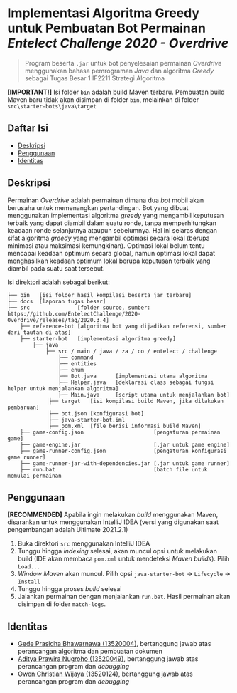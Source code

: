 # Implementasi Algoritma Greedy untuk Pembuatan Bot Permainan _Entelect Challenge 2020 - Overdrive_

> Program beserta `.jar` untuk bot penyelesaian permainan _Overdrive_ menggunakan bahasa pemrograman _Java_ dan algoritma _Greedy_
> sebagai Tugas Besar 1 IF2211 Strategi Algoritma

**[IMPORTANT!]** Isi folder `bin` adalah build Maven terbaru. Pembuatan build Maven baru tidak akan disimpan di folder `bin`, melainkan di folder `src\starter-bots\java\target`

## Daftar Isi
- [Deskripsi](#deskripsi)
- [Penggunaan](#penggunaan)
- [Identitas](#identitas)

## Deskripsi
Permainan _Overdrive_ adalah permainan dimana dua _bot_ mobil akan berusaha untuk memenangkan pertandingan. Bot yang dibuat menggunakan implementasi algoritma _greedy_ yang mengambil keputusan terbaik yang dapat diambil dalam suatu ronde, tanpa memperhitungkan keadaan ronde selanjutnya ataupun sebelumnya. Hal ini selaras dengan sifat algoritma _greedy_ yang mengambil optimasi secara lokal (berupa minimasi atau maksimasi kemungkinan). Optimasi lokal belum tentu mencapai keadaan optimum secara global, namun optimasi lokal dapat menghasilkan keadaan optimum lokal berupa keputusan terbaik yang diambil pada suatu saat tersebut.

Isi direktori adalah sebagai berikut:
```
├── bin   [isi folder hasil kompilasi beserta jar terbaru]
├── docs  [laporan tugas besar]
├── src               [folder source, sumber: https://github.com/EntelectChallenge/2020-Overdrive/releases/tag/2020.3.4]
    ├── reference-bot [algoritma bot yang dijadikan referensi, sumber dari tautan di atas]
    ├── starter-bot   [implementasi algoritma greedy]
        ├── java
            ├── src / main / java / za / co / entelect / challenge
                ├── command
                ├── entities
                ├── enum
                ├── Bot.java      [implementasi utama algoritma
                ├── Helper.java   [deklarasi class sebagai fungsi helper untuk menjalankan algoritma]
                ├── Main.java     [script utama untuk menjalankan bot] 
             ├── target   [isi kompilasi build Maven, jika dilakukan pembaruan]
             ├── bot.json [konfigurasi bot]
             ├── java-starter-bot.iml
             ├── pom.xml  [file berisi informasi build Maven]
    ├── game-config.json                      [pengaturan permainan game]
    ├── game-engine.jar                       [.jar untuk game engine]
    ├── game-runner-config.json               [pengaturan konfigurasi game runner]
    ├── game-runner-jar-with-dependencies.jar [.jar untuk game runner]
    ├── run.bat                               [batch file untuk memulai permainan
```

## Penggunaan
**[RECOMMENDED]** Apabila ingin melakukan _build_ menggunakan Maven, disarankan untuk menggunakan IntelliJ IDEA (versi yang digunakan saat pengembangan adalah Ultimate 2021.2.1)

1. Buka direktori `src` menggunakan IntelliJ IDEA
2. Tunggu hingga _indexing_ selesai, akan muncul opsi untuk melakukan build (IDE akan membaca `pom.xml` untuk mendeteksi _Maven builds_). Pilih `Load...`
3. _Window Maven_ akan muncul. Pilih opsi `java-starter-bot` -> `Lifecycle` -> `Install`
4. Tunggu hingga proses _build_ selesai
5. Jalankan permainan dengan menjalankan `run.bat`. Hasil permainan akan disimpan di folder `match-logs`.

## Identitas
- <a href = "https://github.com/LordGedelicious">Gede Prasidha Bhawarnawa (13520004)</a>, bertanggung jawab atas perancangan algoritma dan pembuatan dokumen
- <a href = "https://github.com/Adityapnn811">Aditya Prawira Nugroho (13520049)</a>, bertanggung jawab atas perancangan program dan _debugging_
- <a href = "https://github.com/clumsyyyy">Owen Christian Wijaya (13520124)</a>, bertanggung jawab atas perancangan program dan _debugging_

